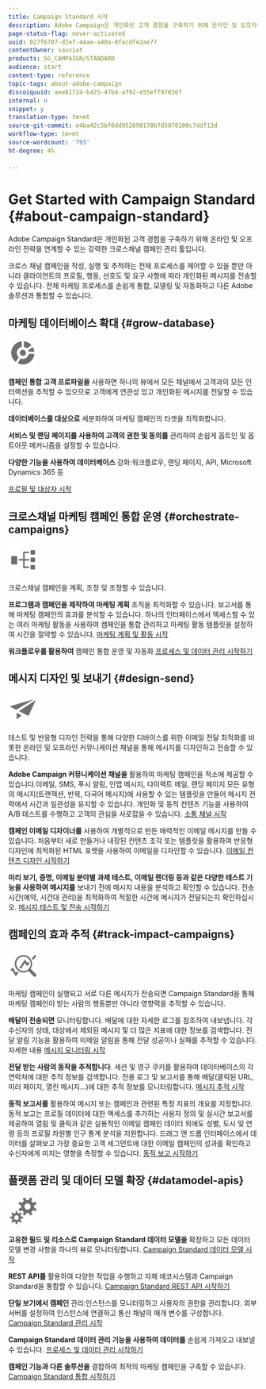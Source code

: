 ```yaml
---
title: Campaign Standard 시작
description: Adobe Campaign은 개인화된 고객 경험을 구축하기 위해 온라인 및 오프라인 전략을 연계할 수 있는 강력한 크로스채널 캠페인 관리 툴입니다.
page-status-flag: never-activated
uuid: 027f6787-d2ef-44ae-a40a-8facdfe2ae77
contentOwner: sauviat
products: SG_CAMPAIGN/STANDARD
audience: start
content-type: reference
topic-tags: about-adobe-campaign
discoiquuid: aee81724-b425-47b4-af92-e55eff97836f
internal: n
snippet: y
translation-type: tm+mt
source-git-commit: e4ba42c5bf0dd952690178b7d5070100c7ddf13d
workflow-type: tm+mt
source-wordcount: '793'
ht-degree: 4%

---
```



# Get Started with Campaign Standard {#about-campaign-standard}

Adobe Campaign Standard은 개인화된 고객 경험을 구축하기 위해 온라인 및 오프라인 전략을 연계할 수 있는 강력한 크로스채널 캠페인 관리 툴입니다.

크로스 채널 캠페인을 작성, 실행 및 추적하는 전체 프로세스를 제어할 수 있을 뿐만 아니라 클라이언트의 프로필, 행동, 선호도 및 요구 사항에 따라 개인화된 메시지를 전송할 수 있습니다. 전체 마케팅 프로세스를 손쉽게 통합, 모델링 및 자동화하고 다른 Adobe 솔루션과 통합할 수 있습니다.

## 마케팅 데이터베이스 확대 {#grow-database}

<img width="60px" alt="조건" src="assets/icon_segment.svg"/>

**캠페인 통합 고객 프로파일을** 사용하면 하나의 뷰에서 모든 채널에서 고객과의 모든 인터랙션을 추적할 수 있으므로 고객에게 연관성 있고 개인화된 메시지를 전달할 수 있습니다.

**데이터베이스를 대상으로** 세분화하여 마케팅 캠페인의 타겟을 최적화합니다.

**서비스 및 랜딩 페이지를 사용하여 고객의 권한 및 동의를** 관리하여 손쉽게 옵트인 및 옵트아웃 메커니즘을 설정할 수 있습니다.

**다양한 기능을 사용하여 데이터베이스** 강화:워크플로우, 랜딩 페이지, API, Microsoft Dynamics 365 등

[프로필 및 대상자 시작](../../audiences/using/get-started-profiles-and-audiences.md)

## 크로스채널 마케팅 캠페인 통합 운영 {#orchestrate-campaigns}

<img width="60px" alt="조건" src="assets/icon_workflows.svg"/>

크로스채널 캠페인을 계획, 조정 및 조정할 수 있습니다.

**프로그램과 캠페인을 제작하여 마케팅 계획** 조직을 최적화할 수 있습니다. 보고서를 통해 마케팅 캠페인의 효과를 분석할 수 있습니다. 하나의 인터페이스에서 액세스할 수 있는 여러 마케팅 활동을 사용하여 캠페인을 통합 관리하고 마케팅 활동 템플릿을 설정하여 시간을 절약할 수 있습니다. [마케팅 계획 및 활동 시작](../../start/using/programs-and-campaigns.md)

**워크플로우를 활용하여** 캠페인 통합 운영 및 자동화 [프로세스 및 데이터 관리 시작하기](../../automating/using/get-started-workflows.md)

## 메시지 디자인 및 보내기 {#design-send}

<img width="60px" alt="조건" src="assets/icon_send.svg"/>

테스트 및 반응형 디자인 전략을 통해 다양한 디바이스를 위한 이메일 전달 최적화를 비롯한 온라인 및 오프라인 커뮤니케이션 채널을 통해 메시지를 디자인하고 전송할 수 있습니다.

**Adobe Campaign 커뮤니케이션 채널을** 활용하여 마케팅 캠페인을 적소에 제공할 수 있습니다.이메일, SMS, 푸시 알림, 인앱 메시지, 다이렉트 메일, 랜딩 페이지 모든 유형의 메시지(트랜잭션, 반복, 다국어 메시지)에 사용할 수 있는 템플릿을 만들어 메시지 전략에서 시간과 일관성을 유지할 수 있습니다. 개인화 및 동적 컨텐츠 기능을 사용하여 A/B 테스트를 수행하고 고객의 관심을 사로잡을 수 있습니다. [소통 채널 시작](../../channels/using/get-started-communication-channels.md)

**캠페인 이메일 디자이너를** 사용하여 개별적으로 만든 매력적인 이메일 메시지를 만들 수 있습니다. 처음부터 새로 만들거나 내장된 컨텐츠 조각 또는 템플릿을 활용하여 반응형 디자인에 최적화된 HTML 포맷을 사용하여 이메일을 디자인할 수 있습니다. [이메일 컨텐츠 디자인 시작하기](../../designing/using/designing-content-in-adobe-campaign.md)

**미리 보기, 증명, 이메일 분야별 과제 테스트, 이메일 렌더링 등과 같은 다양한 테스트 기능을 사용하여 메시지를** 보내기 전에 메시지 내용을 분석하고 확인할 수 있습니다. 전송 시간(예약, 시간대 관리)을 최적화하여 적절한 시간에 메시지가 전달되는지 확인하십시오. [메시지 테스트 및 전송 시작하기](../../sending/using/get-started-sending-messages.md)

## 캠페인의 효과 추적 {#track-impact-campaigns}

<img width="60px" alt="조건" src="assets/icon_report.svg"/>

마케팅 캠페인이 실행되고 서로 다른 메시지가 전송되면 Campaign Standard을 통해 마케팅 캠페인이 받는 사람의 행동뿐만 아니라 영향력을 추적할 수 있습니다.

**배달이 전송되면** 모니터링합니다. 배달에 대한 자세한 로그를 참조하여 내보냅니다. 각 수신자의 상태, 대상에서 제외된 메시지 및 더 많은 지표에 대한 정보를 검색합니다.
전달 알림 기능을 활용하여 이메일 알림을 통해 전달 성공이나 실패를 추적할 수 있습니다. 자세한 내용 [메시지 모니터링 시작](../../sending/using/monitoring-a-delivery.md)

**전달 받는 사람의 동작을 추적합니다**. 세션 및 영구 쿠키를 활용하여 데이터베이스의 각 연락처에 대한 추적 정보를 검색합니다. 전용 로그 및 보고서를 통해 배달(클릭된 URL, 미러 페이지, 열린 메시지...)에 대한 추적 정보를 모니터링합니다. [메시지 추적 시작](../../sending/using/tracking-messages.md)

**동적 보고서를** 활용하여 메시지 또는 캠페인과 관련된 특정 지표의 개요를 지정합니다. 동적 보고는 프로필 데이터에 대한 액세스를 추가하는 사용자 정의 및 실시간 보고서를 제공하여 열림 및 클릭과 같은 실용적인 이메일 캠페인 데이터 외에도 성별, 도시 및 연령 등의 프로필 차원별 인구 통계 분석을 지원합니다. 드래그 앤 드롭 인터페이스에서 데이터를 살펴보고 가장 중요한 고객 세그먼트에 대한 이메일 캠페인의 성과를 확인하고 수신자에게 미치는 영향을 측정할 수 있습니다. [동적 보고 시작하기](../../reporting/using/about-dynamic-reports.md)

## 플랫폼 관리 및 데이터 모델 확장 {#datamodel-apis}

<img width="60px" alt="조건" src="assets/icon_admin.svg"/>

**고유한 필드 및 리소스로 Campaign Standard 데이터 모델을** 확장하고 모든 데이터 모델 변경 사항을 하나의 뷰로 모니터링합니다. [Campaign Standard 데이터 모델 시작](../../developing/using/get-started-data-model.md)

**REST API를** 활용하여 다양한 작업을 수행하고 자체 에코시스템과 Campaign Standard을 통합할 수 있습니다. [Campaign Standard REST API 시작하기](../../api/using/get-started-apis.md)

**단일 보기에서 캠페인** 관리:인스턴스를 모니터링하고 사용자의 권한을 관리합니다. 외부 서버를 설정하여 인스턴스에 연결하고 통신 채널의 매개 변수를 구성합니다. [Campaign Standard 관리 시작](../../administration/using/get-started-campaign-administration.md)

**Campaign Standard 데이터 관리 기능을 사용하여 데이터를** 손쉽게 가져오고 내보낼 수 있습니다. [프로세스 및 데이터 관리 시작하기](../../automating/using/get-started-workflows.md)

**캠페인 기능과 다른 솔루션을** 결합하여 최적의 마케팅 캠페인을 구축할 수 있습니다. [Campaign Standard 통합 시작하기](../../integrating/using/get-started-campaign-integrations.md)
